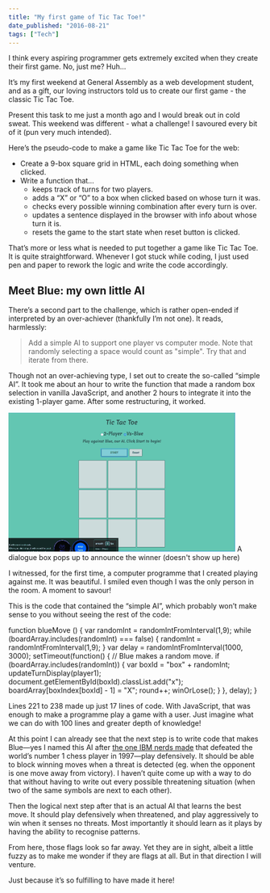 ```yaml
---
title: "My first game of Tic Tac Toe!"
date_published: "2016-08-21"
tags: ["Tech"]
---
```


I think every aspiring programmer gets extremely excited when they create their first game. No, just me? Huh…

It’s my first weekend at General Assembly as a web development student, and as a gift, our loving instructors told us to create our first game - the classic Tic Tac Toe.

Present this task to me just a month ago and I would break out in cold sweat. This weekend was different - what a challenge! I savoured every bit of it (pun very much intended).

Here’s the pseudo-code to make a game like Tic Tac Toe for the web:

- Create a 9-box square grid in HTML, each doing something when clicked.
- Write a function that…
    - keeps track of turns for two players.
    - adds a “X” or “O” to a box when clicked based on whose turn it was.
    - checks every possible winning combination after every turn is over.
    - updates a sentence displayed in the browser with info about whose turn it is.
    - resets the game to the start state when reset button is clicked.

That’s more or less what is needed to put together a game like Tic Tac Toe. It is quite straightforward. Whenever I got stuck while coding, I just used pen and paper to rework the logic and write the code accordingly.

## Meet Blue: my own little AI

There’s a second part to the challenge, which is rather open-ended if interpreted by an over-achiever (thankfully I’m not one). It reads, harmlessly:

> Add a simple AI to support one player vs computer mode. Note that randomly selecting a space would count as "simple". Try that and iterate from there.

Though not an over-achieving type, I set out to create the so-called “simple AI”. It took me about an hour to write the function that made a random box selection in vanilla JavaScript, and another 2 hours to integrate it into the existing 1-player game. After some restructuring, it worked.

![tic tac toe game gif](images/ic-tac-toe-game20160821223435.gif) A dialogue box pops up to announce the winner (doesn't show up here)

I witnessed, for the first time, a computer programme that I created playing against me. It was beautiful. I smiled even though I was the only person in the room. A moment to savour!

This is the code that contained the “simple AI”, which probably won’t make sense to you without seeing the rest of the code:

function blueMove () {
    var randomInt = randomIntFromInterval(1,9);
    while (boardArray.includes(randomInt) === false) {
      randomInt = randomIntFromInterval(1,9);
    }
    var delay = randomIntFromInterval(1000, 3000); 
    setTimeout(function() {
      // Blue makes a random move.
      if (boardArray.includes(randomInt)) {
        var boxId = "box" + randomInt;
        updateTurnDisplay(player1);
        document.getElementById(boxId).classList.add("x");
        boardArray\[boxIndex\[boxId\] - 1\] = "X";
        round++;
        winOrLose();
      }
    }, delay);
  }

Lines 221 to 238 made up just 17 lines of code. With JavaScript, that was enough to make a programme play a game with a user. Just imagine what we can do with 100 lines and greater depth of knowledge!

At this point I can already see that the next step is to write code that makes Blue—yes I named this AI after [the one IBM nerds made](http://www-03.ibm.com/ibm/history/ibm100/us/en/icons/deepblue/) that defeated the world’s number 1 chess player in 1997—play defensively. It should be able to block winning moves when a threat is detected (eg. when the opponent is one move away from victory). I haven’t quite come up with a way to do that without having to write out every possible threatening situation (when two of the same symbols are next to each other).

Then the logical next step after that is an actual AI that learns the best move. It should play defensively when threatened, and play aggressively to win when it senses no threats. Most importantly it should learn as it plays by having the ability to recognise patterns.

From here, those flags look so far away. Yet they are in sight, albeit a little fuzzy as to make me wonder if they are flags at all. But in that direction I will venture.

Just because it’s so fulfilling to have made it here!

